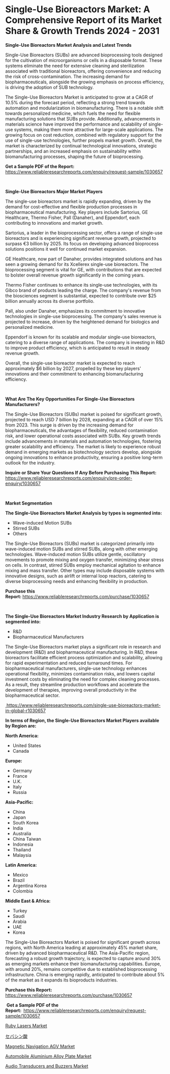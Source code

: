 <p><h1>Single-Use Bioreactors Market: A Comprehensive Report of its Market Share & Growth Trends 2024 - 2031</h1></p><p><strong>Single-Use Bioreactors Market Analysis and Latest Trends</strong></p>
<p><p>Single-Use Bioreactors (SUBs) are advanced bioprocessing tools designed for the cultivation of microorganisms or cells in a disposable format. These systems eliminate the need for extensive cleaning and sterilization associated with traditional bioreactors, offering convenience and reducing the risk of cross-contamination. The increasing demand for biopharmaceuticals, alongside the growing emphasis on process efficiency, is driving the adoption of SUB technology.</p><p>The Single-Use Bioreactors Market is anticipated to grow at a CAGR of 10.5% during the forecast period, reflecting a strong trend towards automation and modularization in biomanufacturing. There is a notable shift towards personalized medicine, which fuels the need for flexible manufacturing solutions that SUBs provide. Additionally, advancements in materials science have improved the performance and scalability of single-use systems, making them more attractive for large-scale applications. The growing focus on cost reduction, combined with regulatory support for the use of single-use technologies, further propels market growth. Overall, the market is characterized by continual technological innovations, strategic partnerships, and an increased emphasis on sustainability within biomanufacturing processes, shaping the future of bioprocessing.</p></p>
<p><strong>Get a Sample PDF of the Report:&nbsp;</strong> <a href="https://www.reliableresearchreports.com/enquiry/request-sample/1030657">https://www.reliableresearchreports.com/enquiry/request-sample/1030657</a></p>
<p>&nbsp;</p>
<p><strong>Single-Use Bioreactors Major Market Players</strong></p>
<p><p>The single-use bioreactors market is rapidly expanding, driven by the demand for cost-effective and flexible production processes in biopharmaceutical manufacturing. Key players include Sartorius, GE Healthcare, Thermo Fisher, Pall (Danaher), and Eppendorf, each contributing to innovations and market growth.</p><p>Sartorius, a leader in the bioprocessing sector, offers a range of single-use bioreactors and is experiencing significant revenue growth, projected to surpass €3 billion by 2025. Its focus on developing advanced bioprocess solutions positions it well for continued market expansion.</p><p>GE Healthcare, now part of Danaher, provides integrated solutions and has seen a growing demand for its Xcellerex single-use bioreactors. The bioprocessing segment is vital for GE, with contributions that are expected to bolster overall revenue growth significantly in the coming years.</p><p>Thermo Fisher continues to enhance its single-use technologies, with its Gibco brand of products leading the charge. The company's revenue from the biosciences segment is substantial, expected to contribute over $25 billion annually across its diverse portfolio.</p><p>Pall, also under Danaher, emphasizes its commitment to innovative technologies in single-use bioprocessing. The company's sales revenue is projected to increase, driven by the heightened demand for biologics and personalized medicine.</p><p>Eppendorf is known for its scalable and modular single-use bioreactors, catering to a diverse range of applications. The company is investing in R&D to improve product efficiency, which is anticipated to result in steady revenue growth.</p><p>Overall, the single-use bioreactor market is expected to reach approximately $6 billion by 2027, propelled by these key players' innovations and their commitment to enhancing biomanufacturing efficiency.</p></p>
<p>&nbsp;</p>
<p><strong>What Are The Key Opportunities For Single-Use Bioreactors Manufacturers?</strong></p>
<p><p>The Single-Use Bioreactors (SUBs) market is poised for significant growth, projected to reach USD 7 billion by 2028, expanding at a CAGR of over 15% from 2023. This surge is driven by the increasing demand for biopharmaceuticals, the advantages of flexibility, reduced contamination risk, and lower operational costs associated with SUBs. Key growth trends include advancements in materials and automation technologies, fostering greater scalability and efficiency. The market is likely to experience robust demand in emerging markets as biotechnology sectors develop, alongside ongoing innovations to enhance productivity, ensuring a positive long-term outlook for the industry.</p></p>
<p><strong>Inquire or Share Your Questions If Any Before Purchasing This Report:</strong> <a href="https://www.reliableresearchreports.com/enquiry/pre-order-enquiry/1030657">https://www.reliableresearchreports.com/enquiry/pre-order-enquiry/1030657</a></p>
<p>&nbsp;</p>
<p><strong>Market Segmentation</strong></p>
<p><strong>The Single-Use Bioreactors Market Analysis by types is segmented into:</strong></p>
<p><ul><li>Wave-induced Motion SUBs</li><li>Stirred SUBs</li><li>Others</li></ul></p>
<p><p>The Single-Use Bioreactors (SUBs) market is categorized primarily into wave-induced motion SUBs and stirred SUBs, along with other emerging technologies. Wave-induced motion SUBs utilize gentle, oscillatory movements to promote mixing and oxygen transfer, minimizing shear stress on cells. In contrast, stirred SUBs employ mechanical agitation to enhance mixing and mass transfer. Other types may include disposable systems with innovative designs, such as airlift or internal loop reactors, catering to diverse bioprocessing needs and enhancing flexibility in production.</p></p>
<p><strong>Purchase this Report:&nbsp;</strong><a href="https://www.reliableresearchreports.com/purchase/1030657">https://www.reliableresearchreports.com/purchase/1030657</a></p>
<p>&nbsp;</p>
<p><strong>The Single-Use Bioreactors Market Industry Research by Application is segmented into:</strong></p>
<p><ul><li>R&D</li><li>Biopharmaceutical Manufacturers</li></ul></p>
<p><p>The Single-Use Bioreactors market plays a significant role in research and development (R&D) and biopharmaceutical manufacturing. In R&D, these bioreactors facilitate efficient process optimization and scalability, allowing for rapid experimentation and reduced turnaround times. For biopharmaceutical manufacturers, single-use technology enhances operational flexibility, minimizes contamination risks, and lowers capital investment costs by eliminating the need for complex cleaning processes. As a result, they streamline production workflows and accelerate the development of therapies, improving overall productivity in the biopharmaceutical sector.</p></p>
<p><a href="https://www.reliableresearchreports.com/single-use-bioreactors-market-in-global-r1030657">&nbsp;https://www.reliableresearchreports.com/single-use-bioreactors-market-in-global-r1030657</a></p>
<p><strong>In terms of Region, the Single-Use Bioreactors Market Players available by Region are:</strong></p>
<p>
    <p> <strong> North America: </strong>
        <ul>
            <li>United States</li>
            <li>Canada</li>
        </ul>
        </p> 
    <p> <strong> Europe: </strong>
        <ul>
            <li>Germany</li>
            <li>France</li>
            <li>U.K.</li>
            <li>Italy</li>
            <li>Russia</li>
        </ul>
        </p> 
    <p> <strong> Asia-Pacific: </strong>
        <ul>
            <li>China</li>
            <li>Japan</li>
            <li>South Korea</li>
            <li>India</li>
            <li>Australia</li>
            <li>China Taiwan</li>
            <li>Indonesia</li>
            <li>Thailand</li>
            <li>Malaysia</li>
        </ul>
        </p> 
    <p> <strong> Latin America: </strong>
        <ul>
            <li>Mexico</li>
            <li>Brazil</li>
            <li>Argentina Korea</li>
            <li>Colombia</li>
        </ul>
        </p> 
    <p> <strong> Middle East & Africa: </strong>
        <ul>
            <li>Turkey</li>
            <li>Saudi</li>
            <li>Arabia</li>
            <li>UAE</li>
            <li>Korea</li>
        </ul>
    </p>
    </p>
<p><p>The Single-Use Bioreactors Market is poised for significant growth across regions, with North America leading at approximately 45% market share, driven by advanced biopharmaceutical R&D. The Asia-Pacific region, forecasting a robust growth trajectory, is expected to capture around 30% as emerging markets enhance their biomanufacturing capabilities. Europe, with around 20%, remains competitive due to established bioprocessing infrastructure. China is emerging rapidly, anticipated to contribute about 5% of the market as it expands its bioproducts industries.</p></p>
<p><strong>Purchase this Report: </strong><a href="https://www.reliableresearchreports.com/purchase/1030657">https://www.reliableresearchreports.com/purchase/1030657</a></p>
<p>&nbsp;<strong>Get a Sample PDF of the Report:&nbsp;&nbsp;</strong><a href="https://www.reliableresearchreports.com/enquiry/request-sample/1030657">https://www.reliableresearchreports.com/enquiry/request-sample/1030657</a></p>
<p><strong></strong></p>
<p><p><a href="https://www.linkedin.com/pulse/global-ruby-lasers-market-exploring-share-trends-future-growth-yjwzf?trackingId=QRxsHjQJThyxUcU7Aqudfw%3D%3D">Ruby Lasers Market</a></p><p><a href="https://medium.com/@devanrutherford2002/%E3%82%B0%E3%83%AD%E3%83%BC%E3%83%90%E3%83%AB%E3%82%BB%E3%83%90%E3%82%B7%E3%83%83%E3%82%AF%E9%85%B8%E7%94%A3%E6%A5%AD-%E7%A8%AE%E9%A1%9E-%E7%94%A8%E9%80%94-%E5%B8%82%E5%A0%B4%E3%83%97%E3%83%AC%E3%83%BC%E3%83%A4%E3%83%BC-%E5%9C%B0%E5%9F%9F%E6%88%90%E9%95%B7%E5%88%86%E6%9E%90-%E3%81%8A%E3%82%88%E3%81%B3%E5%B0%86%E6%9D%A5%E3%81%AE%E3%82%B7%E3%83%8A%E3%83%AA%E3%82%AA-2024-2031-2ca246b13b4a">セバシン酸</a></p><p><a href="https://www.linkedin.com/pulse/magnetic-navigation-agv-market-revolution-2024-2031-trends-tgruf?trackingId=yNieO3jDQ3iOm21dn2%2BTzA%3D%3D">Magnetic Navigation AGV Market</a></p><p><a href="https://issuu.com/reportprime-2/docs/automobile-aluminium-alloy-plate-ma_796b1990c4faa6">Automobile Aluminium Alloy Plate Market</a></p><p><a href="https://issuu.com/reportprime-2/docs/audio-transducers-and-buzzers-marke_be211ee1dc283c">Audio Transducers and Buzzers Market</a></p></p>